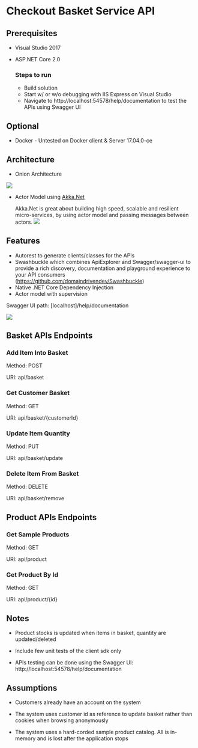 # Checkout Basket Service API


## Prerequisites
- Visual Studio 2017
- ASP.NET Core 2.0

	### Steps to run
	- Build solution
	- Start w/ or w/o debugging with IIS Express on Visual Studio
	- Navigate to http://localhost:54578/help/documentation to test the APIs using Swagger UI


## Optional

- Docker - Untested on Docker client & Server 17.04.0-ce 



## Architecture
- Onion Architecture

![](https://raw.githubusercontent.com/ronish-from-mars/BasketService/master/public/DDD-OnionArch.png)



- Actor Model using <a href="http://getakka.net/">Akka.Net</a> 

  Akka.Net is great about building high speed, scalable and resilient micro-services, by using actor model and passing messages between actors.
  ![](https://raw.githubusercontent.com/ronish-from-mars/BasketService/master/public/ActorModel.png)

## Features
- Autorest to generate clients/classes for the APIs
- Swashbuckle which combines ApiExplorer and Swagger/swagger-ui to provide a rich discovery, documentation and playground experience to your API consumers (https://github.com/domaindrivendev/Swashbuckle)
- Native .NET Core Dependency Injection
- Actor model with supervision

Swagger UI path: [localhost]/help/documentation

![](https://raw.githubusercontent.com/ronish-from-mars/BasketService/master/public/SwaggerUI.PNG)

## Basket APIs Endpoints

### Add Item Into Basket

Method: POST

URI: api/basket

### Get Customer Basket

Method: GET

URI: api/basket/{customerId}

### Update Item Quantity

Method: PUT

URI: api/basket/update

### Delete Item From Basket

Method: DELETE

URI: api/basket/remove


## Product APIs Endpoints

### Get Sample Products

Method: GET

URI: api/product

### Get Product By Id

Method: GET

URI: api/product/{id}

## Notes

- Product stocks is updated when items in basket, quantity are updated/deleted

- Include few unit tests of the client sdk only

- APIs testing can be done using the Swagger UI: http://localhost:54578/help/documentation


## Assumptions

- Customers already have an account on the system

- The system uses customer id as reference to update basket rather than cookies when browsing anonymously

- The system uses a hard-corded sample product catalog. All is in-memory and is lost after the application stops
